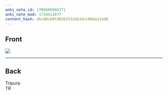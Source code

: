 ```yaml
---
anki_note_id: 1706606986371
anki_note_mod: 1724411877
content_hash: dbc80c69fd82b2532eb3dcc0bba12ed8
---
```


## Front

![](TR.png)

<hr/>

## Back

Tripura  
TR